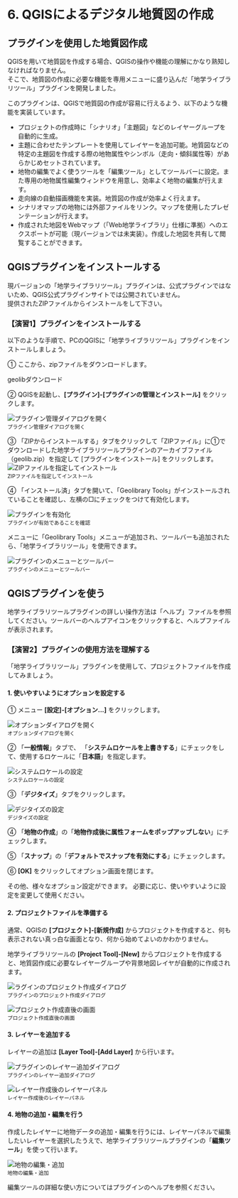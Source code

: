 # 6. QGISによるデジタル地質図の作成

## プラグインを使用した地質図作成  

QGISを用いて地質図を作成する場合、QGISの操作や機能の理解にかなり熟知しなければなりません。  
そこで、地質図の作成に必要な機能を専用メニューに盛り込んだ「地学ライブラリツール」プラグインを開発しました。

このプラグインは、QGISで地質図の作成が容易に行えるよう、以下のような機能を実装しています。

* プロジェクトの作成時に「シナリオ」「主題図」などのレイヤーグループを自動的に生成。  
* 主題に合わせたテンプレートを使用してレイヤーを追加可能。地質図などの特定の主題図を作成する際の地物属性やシンボル（走向・傾斜属性等）があらかじめセットされています。  
* 地物の編集でよく使うツールを「編集ツール」としてツールバーに設定。また専用の地物属性編集ウィンドウを用意し、効率よく地物の編集が行えます。  
* 走向線の自動描画機能を実装。地質図の作成が効率よく行えます。  
* シナリオマップの地物には外部ファイルをリンク。マップを使用したプレゼンテーションが行えます。  
* 作成された地図をWebマップ（「Web地学ライブラリ」仕様に準拠）へのエクスポートが可能（現バージョンでは未実装）。作成した地図を共有して閲覧することができます。  

## QGISプラグインをインストールする

現バージョンの「地学ライブラリツール」プラグインは、公式プラグインではないため、QGIS公式プラグインサイトでは公開されていません。  
提供されたZIPファイルからインストールをして下さい。

### 【演習1】プラグインをインストールする

以下のような手順で、PCのQGISに「地学ライブラリツール」プラグインをインストールしましょう。

① ここから、zipファイルをダウンロードします。

geolibダウンロード

② QGISを起動し、**[プラグイン]-[プラグインの管理とインストール]** をクリックします。  

![プラグイン管理ダイアログを開く](./img/chapter06_01.png)  
<sup>プラグイン管理ダイアログを開く</sup>  

③ 「ZIPからインストールする」タブをクリックして「ZIPファイル」に①でダウンロードした地学ライブラリツールプラグインのアーカイブファイル（geolib.zip）を指定して \[プラグインをインストール\] をクリックします。  
![ZIPファイルを指定してインストール](./img/chapter06_02.png)  
<sup>ZIPファイルを指定してインストール</sup>  

④ 「インストール済」タブを開いて、「Geolibrary Tools」がインストールされていることを確認し、左横の□にチェックをつけて有効化します。

![プラグインを有効化](./img/chapter06_03.png)  
<sup>プラグインが有効であることを確認</sup>  


メニューに「Geolibrary Tools」メニューが追加され、ツールバーも追加されたら、「地学ライブラリツール」を使用できます。

![プラグインのメニューとツールバー](./img/chapter06_04.png)  
<sup>プラグインのメニューとツールバー</sup>  


## QGISプラグインを使う

地学ライブラリツールプラグインの詳しい操作方法は「ヘルプ」ファイルを参照してください。ツールバーのヘルプアイコンをクリックすると、ヘルプファイルが表示されます。

### 【演習2】プラグインの使用方法を理解する

「地学ライブラリツール」プラグインを使用して、プロジェクトファイルを作成してみましょう。

#### 1. 使いやすいようにオプションを設定する

① メニュー **[設定]-[オプション...]** をクリックします。

![オプションダイアログを開く](./img/chapter06_05.png)  
<sup>オプションダイアログを開く</sup>  


② 「**一般情報**」タブで、 「**システムロケールを上書きする**」にチェックをして、使用するロケールに「**日本語**」を指定します。

![システムロケールの設定](./img/chapter06_06.png)  
<sup>システムロケールの設定</sup>  


③ 「**デジタイズ**」タブをクリックします。

![デジタイズの設定](./img/chapter06_07.png)  
<sup>デジタイズの設定</sup>  


④ 「**地物の作成**」の「**地物作成後に属性フォームをポップアップしない**」にチェックします。

⑤ 「**スナップ**」の「**デフォルトでスナップを有効にする**」にチェックします。

⑥ **[OK]** をクリックしてオプション画面を閉じます。

その他、様々なオプション設定ができます。 必要に応じ、使いやすいように設定を変更して使用ください。

#### 2. プロジェクトファイルを準備する

通常、QGISの **\[プロジェクト\]-\[新規作成\]** からプロジェクトを作成すると、何も表示されない真っ白な画面となり、何から始めてよいのかわかりません。

地学ライブラリツールの **\[Project Tool\]-\[New\]** からプロジェクトを作成すると、地質図作成に必要なレイヤーグループや背景地図レイヤが自動的に作成されます。

![ラグインのプロジェクト作成ダイアログ](./img/chapter06_08.png)  
<sup>プラグインのプロジェクト作成ダイアログ</sup>  

![プロジェクト作成直後の画面](./img/chapter06_09.png)  
<sup>プロジェクト作成直後の画面</sup>  

#### 3. レイヤーを追加する

レイヤーの追加は **\[Layer Tool\]-\[Add Layer\]** から行います。

![プラグインのレイヤー追加ダイアログ](./img/chapter06_10.png)  
<sup>プラグインのレイヤー追加ダイアログ</sup>  

![レイヤー作成後のレイヤーパネル](./img/chapter06_11.png)  
<sup>レイヤー作成後のレイヤーパネル</sup>  

#### 4. 地物の追加・編集を行う

作成したレイヤーに地物データの追加・編集を行うには、レイヤーパネルで編集したいレイヤーを選択したうえで、地学ライブラリツールプラグインの「**編集ツール**」を使って行います。 

![地物の編集・追加](./img/chapter06_12.png)  
<sup>地物の編集・追加</sup>  

編集ツールの詳細な使い方についてはプラグインのヘルプを参照ください。

